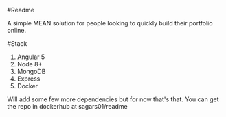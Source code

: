 #Readme

A simple MEAN solution for people looking to quickly build their portfolio online.

#Stack

1. Angular 5
2. Node 8+
3. MongoDB
4. Express
5. Docker

Will add some few more dependencies but for now that's that.
You can get the repo in dockerhub at sagars01/readme

